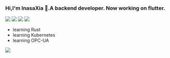 ### Hi,I'm InasaXia 👋.A backend developer.  Now working on flutter.

![](https://img.shields.io/badge/-Golang-black?style=flat-square&logo=Go)
![](https://img.shields.io/badge/-Java-black?style=flat-square&logo=Java)
![](https://img.shields.io/badge/-Linux-black?style=flat-square&logo=Linux)
![](https://img.shields.io/badge/-Spotify-green?style=flat-square&logo=Spotify)

- learning Rust
- learning Kubernetes
- learning OPC-UA

![](https://github-readme-stats.vercel.app/api?username=Inasaxia&show_icons=true&theme=radical )
